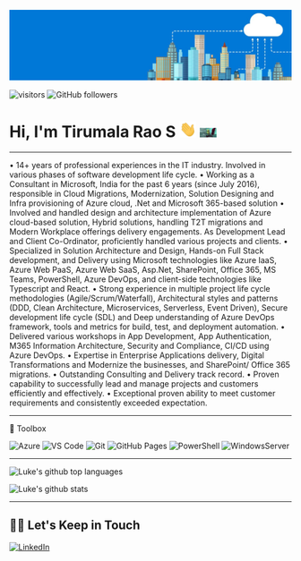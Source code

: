 ![11-background (1)](https://raw.githubusercontent.com/lukemurraynz/lukemurraynz/master/azurebanner.jpg)

![visitors](https://visitor-badge.glitch.me/badge?page_id=lukemurraynz.visitor-badge)
![GitHub followers](https://img.shields.io/github/followers/lukemurraynz?style=social)

# Hi, I'm Tirumala Rao S <img src="https://raw.githubusercontent.com/lukemurraynz/lukemurraynz/master/wave.gif" width="30px"> <img src="https://raw.githubusercontent.com/lukemurraynz/lukemurraynz/master/computer-internet.gif " width="30px">

---

• 14+ years of professional experiences in the IT industry. Involved in various phases of software development life cycle. 
• Working as a Consultant in Microsoft, India for the past 6 years (since July 2016), responsible in Cloud Migrations, Modernization, Solution Designing and Infra provisioning of Azure cloud, .Net and Microsoft 365-based solution 
• Involved and handled design and architecture implementation of Azure cloud-based solution, Hybrid solutions, handling T2T migrations and Modern Workplace offerings delivery engagements. As Development Lead and Client Co-Ordinator, proficiently handled various projects and clients. 
• Specialized in Solution Architecture and Design, Hands-on Full Stack development, and Delivery using Microsoft technologies like Azure IaaS, Azure Web PaaS, Azure Web SaaS, Asp.Net, SharePoint, Office 365, MS Teams, PowerShell, Azure DevOps, and client-side technologies like Typescript and React. 
• Strong experience in multiple project life cycle methodologies (Agile/Scrum/Waterfall), Architectural styles and patterns (DDD, Clean Architecture, Microservices, Serverless, Event Driven), Secure development life cycle (SDL) and Deep understanding of Azure DevOps framework, tools and metrics for build, test, and deployment automation. 
• Delivered various workshops in App Development, App Authentication, M365 Information Architecture, Security and Compliance, CI/CD using Azure DevOps. 
• Expertise in Enterprise Applications delivery, Digital Transformations and Modernize the businesses, and SharePoint/ Office 365 migrations. 
• Outstanding Consulting and Delivery track record. 
• Proven capability to successfully lead and manage projects and customers efficiently and effectively. 
• Exceptional proven ability to meet customer requirements and consistently exceeded expectation.

---

🧰 Toolbox
<!--Toolbox icons -->
![Azure](https://img.shields.io/badge/azure-%230072C6.svg?style=for-the-badge&logo=azure-devops&logoColor=white)
![VS Code](https://img.shields.io/badge/VS%20Code-007ACC.svg?&style=for-the-badge&logo=visual-studio-code&logoColor=white)
![Git](https://img.shields.io/badge/git-%3776AB.svg?style=for-the-badge&logo=git&logoColor=white&color=F05032)
![GitHub Pages](https://img.shields.io/badge/githubpages-%3776AB.svg?style=for-the-badge&logo=git&logoColor=white&color=F05032)
![PowerShell](https://img.shields.io/badge/microsoft-powershell.svg?style=for-the-badge&logo=powershell&color=FFFFFF)
![WindowsServer](https://img.shields.io/badge/microsoft-windows.svg?style=for-the-badge&logo=windows&color=000000)

---

![Luke's github top languages](https://github-readme-stats.vercel.app/api/top-langs/?username=tiru007&show_icons=true&langs_count=8)

![Luke's github stats](https://github-readme-stats.vercel.app/api?username=tiru007&show_icons=true&count_private=true)

---

## 🤝🏻 Let's Keep in Touch

<p align="left">
<a href="https://www.linkedin.com/in/tirumala-rao-s/"><img alt="LinkedIn" src="https://img.shields.io/badge/LinkedIn-lukemurraynz-blue?style=flat-square&logo=linkedin"></a>
</a>